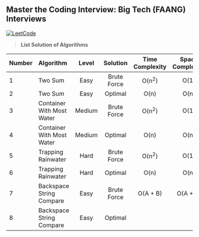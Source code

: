 ## Master the Coding Interview: Big Tech (FAANG) Interviews

[![LeetCode](https://img.shields.io/badge/LeetCode-cibofdevs-blue.svg)](https://leetcode.com/cibofdevs/)


> **List Solution of Algorithms**

| **Number** | **Algorithm**             | **Level** | **Solution** | **Time Complexity** | **Space Complexity** |                                                                **Code**                                                                 | **LeetCode**                                            |
|:-----------|:--------------------------|:---------:|:------------:|:-------------------:|:--------------------:|:---------------------------------------------------------------------------------------------------------------------------------------:|:--------------------------------------------------------|
| 1          | Two Sum                   |   Easy    | Brute Force  |  O(n<sup>2</sup>)   |         O(1)         |            [solution.js](https://github.com/cibofdevs/faang-coding-interviews/blob/main/01.two-sum/brute-force/solution.js)             | https://leetcode.com/problems/two-sum                   |
| 2          | Two Sum                   |   Easy    |   Optimal    |        O(n)         |         O(n)         |          [solution.js](https://github.com/cibofdevs/faang-coding-interviews/blob/main/01.two-sum/optimal-solution/solution.js)          | https://leetcode.com/problems/two-sum                   |
| 3          | Container With Most Water |  Medium   | Brute Force  |  O(n<sup>2</sup>)   |         O(1)         |   [solution.js](https://github.com/cibofdevs/faang-coding-interviews/blob/main/02.container-with-most-water/brute-force/solution.js)    | https://leetcode.com/problems/container-with-most-water |
| 4          | Container With Most Water |  Medium   |   Optimal    |        O(n)         |         O(n)         | [solution.js](https://github.com/cibofdevs/faang-coding-interviews/blob/main/02.container-with-most-water/optimal-solution/solution.js) | https://leetcode.com/problems/container-with-most-water |
| 5          | Trapping Rainwater        |   Hard    | Brute Force  |  O(n<sup>2</sup>)   |         O(1)         |       [solution.js](https://github.com/cibofdevs/faang-coding-interviews/blob/main/03.trapping-rainwater/brute-force/solution.js)       | https://leetcode.com/problems/trapping-rain-water       |
| 6          | Trapping Rainwater        |   Hard    |   Optimal    |        O(n)         |         O(n)         |    [solution.js](https://github.com/cibofdevs/faang-coding-interviews/blob/main/03.trapping-rainwater/optimal-solution/solution.js)     | https://leetcode.com/problems/trapping-rain-water       |
| 7          | Backspace String Compare  |   Easy    | Brute Force  |      O(A + B)       |       O(A + B)       |    [solution.js](https://github.com/cibofdevs/faang-coding-interviews/blob/main/04.backspace-string-compare/brute-force/solution.js)    | https://leetcode.com/problems/backspace-string-compare  |
| 8          | Backspace String Compare  |   Easy    |   Optimal    |                     |                      |      [solution.js](https://github.com/cibofdevs/faang-coding-interviews/blob/main/04.backspace-string-compare/optimal/solution.js)      | https://leetcode.com/problems/backspace-string-compare  |
